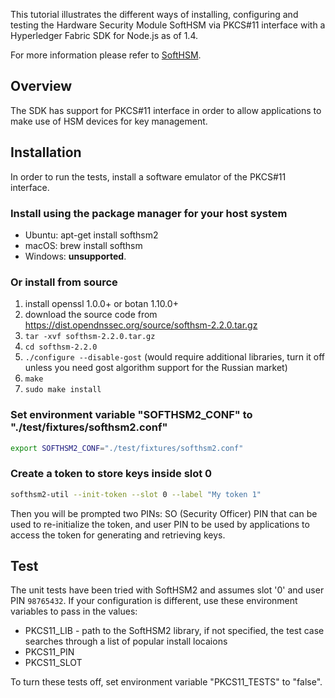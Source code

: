 This tutorial illustrates the different ways of installing, configuring and testing the Hardware Security Module SoftHSM via PKCS#11 interface with a Hyperledger Fabric SDK for Node.js as of 1.4.

For more information please refer to [SoftHSM](https://www.opendnssec.org/softhsm/).

## Overview

The SDK has support for PKCS#11 interface in order to allow applications to make use of HSM devices for key management.

## Installation

In order to run the tests, install a software emulator of the PKCS#11 interface.

### Install using the package manager for your host system

* Ubuntu: apt-get install softhsm2
* macOS: brew install softhsm
* Windows: **unsupported**.

### Or install from source

1. install openssl 1.0.0+ or botan 1.10.0+
2. download the source code from <https://dist.opendnssec.org/source/softhsm-2.2.0.tar.gz>
3. `tar -xvf softhsm-2.2.0.tar.gz`
4. `cd softhsm-2.2.0`
5. `./configure --disable-gost` (would require additional libraries, turn it off unless you need gost algorithm support for the Russian market)
6. `make`
7. `sudo make install`

### Set environment variable "SOFTHSM2_CONF" to "./test/fixtures/softhsm2.conf"

```bash
export SOFTHSM2_CONF="./test/fixtures/softhsm2.conf"
```

### Create a token to store keys inside slot 0

```bash
softhsm2-util --init-token --slot 0 --label "My token 1"
```

Then you will be prompted two PINs: SO (Security Officer) PIN that can be used to re-initialize the token, and user PIN to be used by applications to access the token for generating and retrieving keys.

## Test

The unit tests have been tried with SoftHSM2 and assumes slot '0' and user PIN `98765432`. If your configuration is different, use these environment variables to pass in the values:

* PKCS11_LIB - path to the SoftHSM2 library, if not specified, the test case searches through a list of popular install locaions
* PKCS11_PIN
* PKCS11_SLOT

To turn these tests off, set environment variable "PKCS11_TESTS" to "false".
